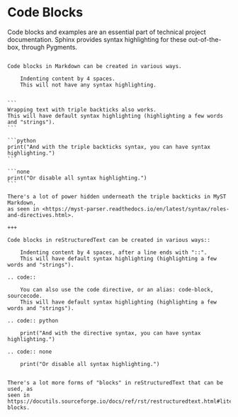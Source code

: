 # Code Blocks

Code blocks and examples are an essential part of technical project documentation. Sphinx provides syntax highlighting for these out-of-the-box, through Pygments.

````{stm-demo}

Code blocks in Markdown can be created in various ways.

    Indenting content by 4 spaces.
    This will not have any syntax highlighting.


```
Wrapping text with triple backticks also works.
This will have default syntax highlighting (highlighting a few words and "strings").
```

```python
print("And with the triple backticks syntax, you can have syntax highlighting.")
```

```none
print("Or disable all syntax highlighting.")
```

There's a lot of power hidden underneath the triple backticks in MyST Markdown,
as seen in <https://myst-parser.readthedocs.io/en/latest/syntax/roles-and-directives.html>.

+++

Code blocks in reStructuredText can be created in various ways::

    Indenting content by 4 spaces, after a line ends with "::".
    This will have default syntax highlighting (highlighting a few words and "strings").

.. code::

    You can also use the code directive, or an alias: code-block, sourcecode.
    This will have default syntax highlighting (highlighting a few words and "strings").

.. code:: python

    print("And with the directive syntax, you can have syntax highlighting.")

.. code:: none

    print("Or disable all syntax highlighting.")


There's a lot more forms of "blocks" in reStructuredText that can be used, as
seen in https://docutils.sourceforge.io/docs/ref/rst/restructuredtext.html#literal-blocks.
````
